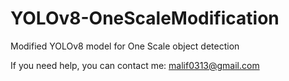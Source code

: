 # YOLOv8-OneScaleModification
Modified YOLOv8 model for One Scale object detection

If you need help, you can contact me:
malif0313@gmail.com
